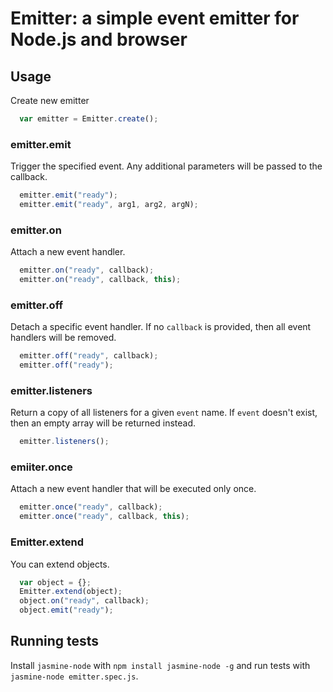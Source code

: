 # Emitter: a simple event emitter for Node.js and browser

## Usage

Create new emitter

``` javascript
  var emitter = Emitter.create();
```

### emitter.emit

Trigger the specified event. Any additional parameters
will be passed to the callback.

``` javascript
  emitter.emit("ready");
  emitter.emit("ready", arg1, arg2, argN);
```

### emitter.on

Attach a new event handler.

``` javascript
  emitter.on("ready", callback);
  emitter.on("ready", callback, this);
```

### emitter.off

Detach a specific event handler.  If no `callback` is
provided, then all event handlers will be removed.

``` javascript
  emitter.off("ready", callback);
  emitter.off("ready");
```

### emitter.listeners

Return a copy of all listeners for a given `event` name.
If `event` doesn't exist, then an empty array will be
returned instead.

``` javascript
  emitter.listeners();
```

### emiiter.once

Attach a new event handler that will be executed only once.


``` javascript
  emitter.once("ready", callback);
  emitter.once("ready", callback, this);
```

### Emitter.extend

You can extend objects.

```javascript
  var object = {};
  Emitter.extend(object);
  object.on("ready", callback);
  object.emit("ready");
```

## Running tests

Install `jasmine-node` with `npm install jasmine-node -g` and
run tests with `jasmine-node emitter.spec.js`.
